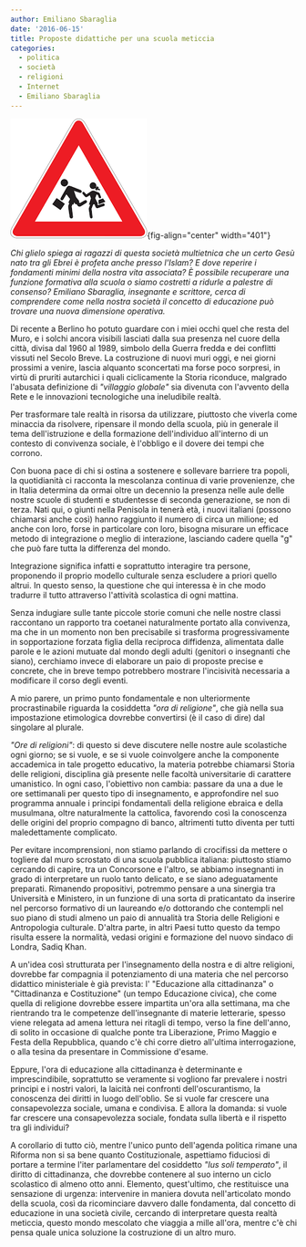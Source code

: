 ```yaml
---
author: Emiliano Sbaraglia
date: '2016-06-15'
title: Proposte didattiche per una scuola meticcia
categories:
  - politica
  - società
  - religioni
  - Internet
  - Emiliano Sbaraglia
---
```


![](images/scuola.png){fig-align="center" width="401"}

*Chi glielo spiega ai ragazzi di questa società multietnica che un certo Gesù nato tra gli Ebrei è profeta anche presso l'Islam? E dove reperire i fondamenti minimi della nostra vita associata? È possibile recuperare una funzione formativa alla scuola o siamo costretti a ridurle a palestre di consenso? Emiliano Sbaraglia, insegnante e scrittore, cerca di comprendere come nella nostra società il concetto di educazione può trovare una nuova dimensione operativa.*

Di recente a Berlino ho potuto guardare con i miei occhi quel che resta del Muro, e i solchi ancora visibili lasciati dalla sua presenza nel cuore della città, divisa dal 1960 al 1989, simbolo della Guerra fredda e dei conflitti vissuti nel Secolo Breve. La costruzione di nuovi muri oggi, e nei giorni prossimi a venire, lascia alquanto sconcertati ma forse poco sorpresi, in virtù di pruriti autarchici i quali ciclicamente la Storia riconduce, malgrado l'abusata definizione di *"villaggio globale"* sia divenuta con l'avvento della Rete e le innovazioni tecnologiche una ineludibile realtà.

Per trasformare tale realtà in risorsa da utilizzare, piuttosto che viverla come minaccia da risolvere, ripensare il mondo della scuola, più in generale il tema dell'istruzione e della formazione dell'individuo all'interno di un contesto di convivenza sociale, è l'obbligo e il dovere dei tempi che corrono.

Con buona pace di chi si ostina a sostenere e sollevare barriere tra popoli, la quotidianità ci racconta la mescolanza continua di varie provenienze, che in Italia determina da ormai oltre un decennio la presenza nelle aule delle nostre scuole di studenti e studentesse di seconda generazione, se non di terza. Nati qui, o giunti nella Penisola in tenerà età, i nuovi italiani (possono chiamarsi anche così) hanno raggiunto il numero di circa un milione; ed anche con loro, forse in particolare con loro, bisogna misurare un efficace metodo di integrazione o meglio di interazione, lasciando cadere quella "g" che può fare tutta la differenza del mondo.

Integrazione significa infatti e soprattutto interagire tra persone, proponendo il proprio modello culturale senza escludere a priori quello altrui. In questo senso, la questione che qui interessa è in che modo tradurre il tutto attraverso l'attività scolastica di ogni mattina.

Senza indugiare sulle tante piccole storie comuni che nelle nostre classi raccontano un rapporto tra coetanei naturalmente portato alla convivenza, ma che in un momento non ben precisabile si trasforma progressivamente in sopportazione forzata figlia della reciproca diffidenza, alimentata dalle parole e le azioni mutuate dal mondo degli adulti (genitori o insegnanti che siano), cerchiamo invece di elaborare un paio di proposte precise e concrete, che in breve tempo potrebbero mostrare l'incisività necessaria a modificare il corso degli eventi.

A mio parere, un primo punto fondamentale e non ulteriormente procrastinabile riguarda la cosiddetta *"ora di religione"*, che già nella sua impostazione etimologica dovrebbe convertirsi (è il caso di dire) dal singolare al plurale.

*"Ore di religioni"*: di questo si deve discutere nelle nostre aule scolastiche ogni giorno; se si vuole, e se si vuole coinvolgere anche la componente accademica in tale progetto educativo, la materia potrebbe chiamarsi Storia delle religioni, disciplina già presente nelle facoltà universitarie di carattere umanistico. In ogni caso, l'obiettivo non cambia: passare da una a due le ore settimanali per questo tipo di insegnamento, e approfondire nel suo programma annuale i principi fondamentali della religione ebraica e della musulmana, oltre naturalmente la cattolica, favorendo così la conoscenza delle origini del proprio compagno di banco, altrimenti tutto diventa per tutti maledettamente complicato.

Per evitare incomprensioni, non stiamo parlando di crocifissi da mettere o togliere dal muro scrostato di una scuola pubblica italiana: piuttosto stiamo cercando di capire, tra un Concorsone e l'altro, se abbiamo insegnanti in grado di interpretare un ruolo tanto delicato, e se siano adeguatamente preparati. Rimanendo propositivi, potremmo pensare a una sinergia tra Università e Ministero, in un funzione di una sorta di praticantato da inserire nel percorso formativo di un laureando e/o dottorando che contempli nel suo piano di studi almeno un paio di annualità tra Storia delle Religioni e Antropologia culturale. D'altra parte, in altri Paesi tutto questo da tempo risulta essere la normalità, vedasi origini e formazione del nuovo sindaco di Londra, Sadiq Khan.

A un'idea così strutturata per l'insegnamento della nostra e di altre religioni, dovrebbe far compagnia il potenziamento di una materia che nel percorso didattico ministeriale è già prevista: l' "Educazione alla cittadinanza" o "Cittadinanza e Costituzione" (un tempo Educazione civica), che come quella di religione dovrebbe essere impartita un'ora alla settimana, ma che rientrando tra le competenze dell'insegnante di materie letterarie, spesso viene relegata ad amena lettura nei ritagli di tempo, verso la fine dell'anno, di solito in occasione di qualche ponte tra Liberazione, Primo Maggio e Festa della Repubblica, quando c'è chi corre dietro all'ultima interrogazione, o alla tesina da presentare in Commissione d'esame.

Eppure, l'ora di educazione alla cittadinanza è determinante e imprescindibile, soprattutto se veramente si vogliono far prevalere i nostri principi e i nostri valori, la laicità nei confronti dell'oscurantismo, la conoscenza dei diritti in luogo dell'oblìo. Se si vuole far crescere una consapevolezza sociale, umana e condivisa. E allora la domanda: si vuole far crescere una consapevolezza sociale, fondata sulla libertà e il rispetto tra gli individui?

A corollario di tutto ciò, mentre l'unico punto dell'agenda politica rimane una Riforma non si sa bene quanto Costituzionale, aspettiamo fiduciosi di portare a termine l'iter parlamentare del cosiddetto *"Ius soli temperato"*, il diritto di cittadinanza, che dovrebbe contenere al suo interno un ciclo scolastico di almeno otto anni. Elemento, quest'ultimo, che restituisce una sensazione di urgenza: intervenire in maniera dovuta nell'articolato mondo della scuola, così da ricominciare davvero dalle fondamenta, dal concetto di educazione in una società civile, cercando di interpretare questa realtà meticcia, questo mondo mescolato che viaggia a mille all'ora, mentre c'è chi pensa quale unica soluzione la costruzione di un altro muro.
